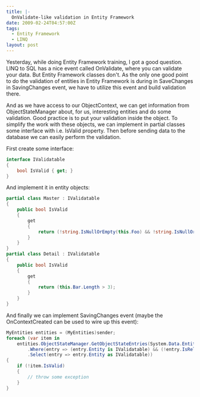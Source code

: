 ```yaml
---
title: |-
  OnValidate-like validation in Entity Framework
date: 2009-02-24T04:57:00Z
tags:
  - Entity Framework
  - LINQ
layout: post
---
```

Yesterday, while doing Entity Framework training, I got a good question. LINQ to SQL has a nice event called OnValidate, where you can validate your data. But Entity Framework classes don't. As the only one good point to do the validation of entities in Entity Framework is during in SaveChanges in SavingChanges event, we have to utilize this event and build validation there. 

And as we have access to our ObjectContext, we can get information from ObjectStateManager about, for us, interesting entities and do some validation. Good practice is to put your validation inside the object. To simplify the work with these objects, we can implement in partial classes some interface with i.e. IsValid property. Then before sending data to the database we can easily perform the validation. 

First create some interface:

```csharp
interface IValidatable
{
    bool IsValid { get; }
}
```

And implement it in entity objects:

```csharp
partial class Master : IValidatable
{
    public bool IsValid
    {
        get
        {
            return (!string.IsNullOrEmpty(this.Foo) && !string.IsNullOrEmpty(this.Bar));
        }
    }
}
partial class Detail : IValidatable
{
    public bool IsValid
    {
        get
        {
            return (this.Bar.Length > 3);
        }
    }
}
```

And finally we can implement SavingChanges event (maybe the OnContextCreated can be used to wire up this event):

```csharp
MyEntities entities = (MyEntities)sender;
foreach (var item in
    entities.ObjectStateManager.GetObjectStateEntries(System.Data.EntityState.Modified | System.Data.EntityState.Added)
        .Where(entry => (entry.Entity is IValidatable) && (!entry.IsRelationship))
        .Select(entry => entry.Entity as IValidatable))
{
    if (!item.IsValid)
    {
        // throw some exception
    }
}
```